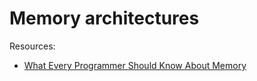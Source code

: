 # Memory architectures

Resources:
* [What Every Programmer Should Know About Memory](https://people.freebsd.org/~lstewart/articles/cpumemory.pdf)
